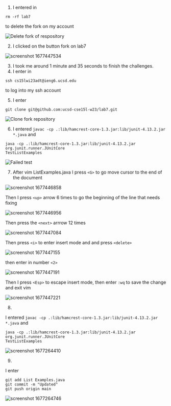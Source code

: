 1. I entered in 
``` 
rm -rf lab7
```
to delete the fork on my account

![Delete fork of respository](https://user-images.githubusercontent.com/122495762/221437976-ae415ac7-38ee-44a4-848e-e3e8ffeca1e5.jpg)

2. I clicked on the button fork on lab7 

![screenshot 1677447534](https://user-images.githubusercontent.com/122495762/221439005-ef396ba0-e8f6-40ce-aa1d-70d079de8c0d.jpg)

3. I took me around 1 minute and 35 seconds to finish the challenges.
4. I enter in 
``` 
ssh cs15lwi23adt@ieng6.ucsd.edu
``` 
to log into my ssh account

5. I enter 
```
git clone git@github.com:ucsd-cse15l-w23/lab7.git
```

![Clone fork repository](https://user-images.githubusercontent.com/122495762/221438075-7e6a60ab-bb93-47f1-9a04-d4e03ddb6840.jpg)

6. I entered ```javac -cp .:lib/hamcrest-core-1.3.jar:lib/junit-4.13.2.jar *.java```
and 

```
java -cp .:lib/hamcrest-core-1.3.jar:lib/junit-4.13.2.jar org.junit.runner.JUnitCore 
TestListExamples
```

![Failed test](https://user-images.githubusercontent.com/122495762/221438229-4f7b15c8-a14a-40f8-8c19-ce201b64d45b.jpg)

7. After vim ListExamples.java
I press ```<G>``` to go move cursor to the end of the document 
 
![screenshot 1677446858](https://user-images.githubusercontent.com/122495762/221438366-be90aa27-0097-44b1-8e38-ed99ebe09563.jpg)
 
Then I press ```<up>``` arrow 6 times to go the beginning of the line that needs fixing
 
![screenshot 1677446956](https://user-images.githubusercontent.com/122495762/221438402-86c92efb-5e95-4bc9-9959-34e7fa7b728b.jpg)
 
Then press the ```<next>``` arrrow 12 times 

![screenshot 1677447084](https://user-images.githubusercontent.com/122495762/221438532-0d673558-77cb-4926-9018-b98c153d8d1f.jpg)

Then press ```<i>``` to enter insert mode and and press ```<delete>```

![screenshot 1677447155](https://user-images.githubusercontent.com/122495762/221438590-383f2732-95a0-48ea-b48c-7e3d163cd9c9.jpg)
 
then enter in number ```<2>```

![screenshot 1677447191](https://user-images.githubusercontent.com/122495762/221438624-822369f4-c10e-44f6-8cd1-c7dd542a1dcc.jpg)
 
 Then I press ```<Esp>``` to escape insert mode, then enter ```:wq``` to save the change and exit vim 
 
 ![screenshot 1677447221](https://user-images.githubusercontent.com/122495762/221438701-1fe3ea58-e5d9-46db-ac0e-3f494a753cff.jpg)
 
8.

I entered ```javac -cp .:lib/hamcrest-core-1.3.jar:lib/junit-4.13.2.jar *.java```
and 

```
java -cp .:lib/hamcrest-core-1.3.jar:lib/junit-4.13.2.jar org.junit.runner.JUnitCore 
TestListExamples
```
 ![screenshot 1677264410](https://user-images.githubusercontent.com/122495762/221438777-22f96fca-8c64-4df1-ac3a-2f0b36fe22e2.jpg)
 
9. 
I enter 
 ``` 
 git add List Examples.java
 git commit -m "Updated" 
 git push origin main
 ```
 
 ![screenshot 1677264746](https://user-images.githubusercontent.com/122495762/221438831-872603b4-4415-4e2c-aabd-dd50d0570146.jpg)

